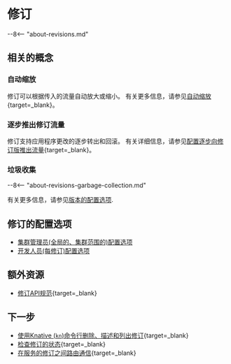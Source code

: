 # 修订

--8<-- "about-revisions.md"

## 相关的概念

### 自动缩放

修订可以根据传入的流量自动放大或缩小。
有关更多信息，请参见[自动缩放](../../serving/autoscaling/README.md){target=_blank}。

### 逐步推出修订流量

修订支持应用程序更改的逐步转出和回滚。
有关详细信息，请参见[配置逐步向修订版推出流量](../../serving/rolling-out-latest-revision.md){target=_blank}。

### 垃圾收集

--8<-- "about-revisions-garbage-collection.md"

有关更多信息，请参见[版本的配置选项](#configuration-options-for-revisions).

## 修订的配置选项

- [集群管理员(全局的、集群范围的)配置选项](../../serving/revisions/revision-admin-config-options.md)
- [开发人员(每修订)配置选项](../../serving/revisions/revision-developer-config-options.md)

## 额外资源

- [修订API规范](https://github.com/knative/specs/blob/main/specs/serving/knative-api-specification-1.0.md#revision){target=_blank}

## 下一步

- [使用Knative (`kn`)命令行删除、描述和列出修订](https://github.com/knative/client/blob/main/docs/cmd/kn_revision.md){target=_blank}
- [检查修订的状态](../../serving/troubleshooting/debugging-application-issues.md#check-revision-status){target=_blank}
- [在服务的修订之间路由通信](../../serving/traffic-management.md#traffic-routing-examples){target=_blank}
